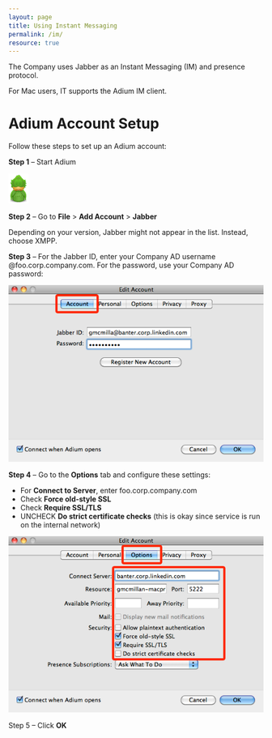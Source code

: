 ```yaml
---
layout: page
title: Using Instant Messaging
permalink: /im/
resource: true
---
```


The Company uses Jabber as an Instant Messaging (IM) and presence protocol. 

For Mac users, IT supports the Adium IM client.

# Adium Account Setup

Follow these steps to set up an Adium account:

**Step 1** – Start Adium

![](../images/s3.png)

**Step 2** – Go to **File** > **Add Account** > **Jabber**

Depending on your version, Jabber might not appear in the list. Instead, choose XMPP.

**Step 3** – For the Jabber ID, enter your Company AD username @foo.corp.company.com. For the password, use your Company AD password:

![](../images/s1.png)

**Step 4** – Go to the **Options** tab and configure these settings:

* For **Connect to Server**, enter foo.corp.company.com
* Check **Force old-style SSL**
* Check **Require SSL/TLS**
* UNCHECK **Do strict certificate checks** (this is okay since service is run on the internal network)

![](../images/s2.png)

Step 5 – Click **OK**